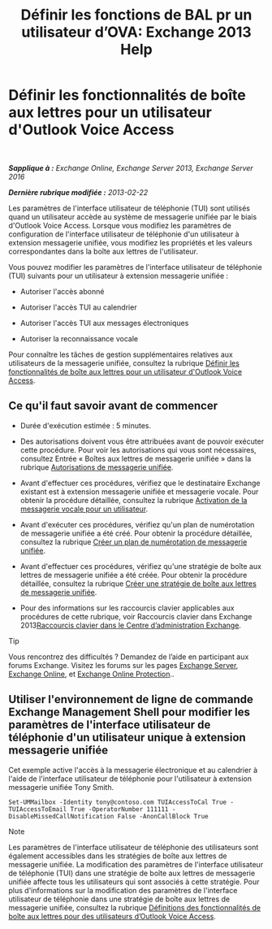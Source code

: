 ﻿---
title: 'Définir les fonctions de BAL pr un utilisateur d’OVA: Exchange 2013 Help'
TOCTitle: Définir les fonctionnalités de boîte aux lettres pour un utilisateur d'Outlook Voice Access
ms:assetid: a56bfd75-7bc5-49b9-b098-06855a720dcd
ms:mtpsurl: https://technet.microsoft.com/fr-fr/library/Bb124030(v=EXCHG.150)
ms:contentKeyID: 50555464
ms.date: 05/23/2018
mtps_version: v=EXCHG.150
ms.translationtype: MT
---

# Définir les fonctionnalités de boîte aux lettres pour un utilisateur d'Outlook Voice Access

 

_**Sapplique à :** Exchange Online, Exchange Server 2013, Exchange Server 2016_

_**Dernière rubrique modifiée :** 2013-02-22_

Les paramètres de l'interface utilisateur de téléphonie (TUI) sont utilisés quand un utilisateur accède au système de messagerie unifiée par le biais d'Outlook Voice Access. Lorsque vous modifiez les paramètres de configuration de l'interface utilisateur de téléphonie d'un utilisateur à extension messagerie unifiée, vous modifiez les propriétés et les valeurs correspondantes dans la boîte aux lettres de l'utilisateur.

Vous pouvez modifier les paramètres de l'interface utilisateur de téléphonie (TUI) suivants pour un utilisateur à extension messagerie unifiée :

  - Autoriser l'accès abonné

  - Autoriser l'accès TUI au calendrier

  - Autoriser l'accès TUI aux messages électroniques

  - Autoriser la reconnaissance vocale

Pour connaître les tâches de gestion supplémentaires relatives aux utilisateurs de la messagerie unifiée, consultez la rubrique [Définir les fonctionnalités de boîte aux lettres pour un utilisateur d'Outlook Voice Access](set-mailbox-features-for-an-outlook-voice-access-user-exchange-2013-help.md).

## Ce qu'il faut savoir avant de commencer

  - Durée d'exécution estimée : 5 minutes.

  - Des autorisations doivent vous être attribuées avant de pouvoir exécuter cette procédure. Pour voir les autorisations qui vous sont nécessaires, consultez Entrée « Boîtes aux lettres de messagerie unifiée » dans la rubrique [Autorisations de messagerie unifiée](unified-messaging-permissions-exchange-2013-help.md).

  - Avant d'effectuer ces procédures, vérifiez que le destinataire Exchange existant est à extension messagerie unifiée et messagerie vocale. Pour obtenir la procédure détaillée, consultez la rubrique [Activation de la messagerie vocale pour un utilisateur](enable-a-user-for-voice-mail-exchange-2013-help.md).

  - Avant d'exécuter ces procédures, vérifiez qu'un plan de numérotation de messagerie unifiée a été créé. Pour obtenir la procédure détaillée, consultez la rubrique [Créer un plan de numérotation de messagerie unifiée](create-a-um-dial-plan-exchange-2013-help.md).

  - Avant d'effectuer ces procédures, vérifiez qu'une stratégie de boîte aux lettres de messagerie unifiée a été créée. Pour obtenir la procédure détaillée, consultez la rubrique [Créer une stratégie de boîte aux lettres de messagerie unifiée](create-a-um-mailbox-policy-exchange-2013-help.md).

  - Pour des informations sur les raccourcis clavier applicables aux procédures de cette rubrique, voir Raccourcis clavier dans Exchange 2013[Raccourcis clavier dans le Centre d’administration Exchange](keyboard-shortcuts-in-the-exchange-admin-center-exchange-online-protection-help.md).

> [!TIP]
> Vous rencontrez des difficultés ? Demandez de l’aide en participant aux forums Exchange. Visitez les forums sur les pages <a href="https://go.microsoft.com/fwlink/p/?linkid=60612">Exchange Server</a>, <a href="https://go.microsoft.com/fwlink/p/?linkid=267542">Exchange Online</a>, et <a href="https://go.microsoft.com/fwlink/p/?linkid=285351">Exchange Online Protection</a>..


## Utiliser l'environnement de ligne de commande Exchange Management Shell pour modifier les paramètres de l'interface utilisateur de téléphonie d'un utilisateur unique à extension messagerie unifiée

Cet exemple active l'accès à la messagerie électronique et au calendrier à l'aide de l'interface utilisateur de téléphonie pour l'utilisateur à extension messagerie unifiée Tony Smith.

    Set-UMMailbox -Identity tony@contoso.com TUIAccessToCal True -TUIAccessToEmail True -OperatorNumber 111111 -DisableMissedCallNotification False -AnonCallBlock True

> [!NOTE]
> Les paramètres de l'interface utilisateur de téléphonie des utilisateurs sont également accessibles dans les stratégies de boîte aux lettres de messagerie unifiée. La modification des paramètres de l'interface utilisateur de téléphonie (TUI) dans une stratégie de boîte aux lettres de messagerie unifiée affecte tous les utilisateurs qui sont associés à cette stratégie. Pour plus d'informations sur la modification des paramètres de l'interface utilisateur de téléphonie dans une stratégie de boîte aux lettres de messagerie unifiée, consultez la rubrique <a href="set-mailbox-features-for-outlook-voice-access-users-exchange-2013-help.md">Définitions des fonctionnalités de boîte aux lettres pour des utilisateurs d’Outlook Voice Access</a>.

